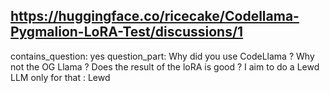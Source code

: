 ## https://huggingface.co/ricecake/Codellama-Pygmalion-LoRA-Test/discussions/1

contains_question: yes
question_part: Why did you use CodeLlama ? Why not the OG Llama ? Does the result of the loRA is good ? I aim to do a Lewd LLM only for that : Lewd